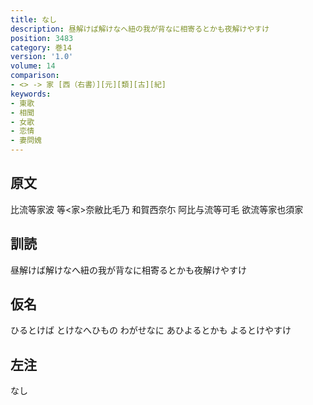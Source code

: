 ```yaml
---
title: なし
description: 昼解けば解けなへ紐の我が背なに相寄るとかも夜解けやすけ
position: 3483
category: 巻14
version: '1.0'
volume: 14
comparison:
- <> -> 家 [西（右書）][元][類][古][紀]
keywords:
- 東歌
- 相聞
- 女歌
- 恋情
- 妻問媿
---
```


## 原文

比流等家波 等<家>奈敝比毛乃 和賀西奈尓 阿比与流等可毛 欲流等家也須家

## 訓読

昼解けば解けなへ紐の我が背なに相寄るとかも夜解けやすけ

## 仮名

ひるとけば とけなへひもの わがせなに あひよるとかも よるとけやすけ

## 左注

なし
